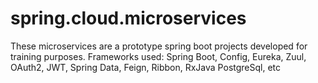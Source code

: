 # spring.cloud.microservices

These microservices are a prototype spring boot projects developed for training purposes. Frameworks used: Spring Boot, Config, Eureka, Zuul, OAuth2, JWT, Spring Data, Feign, Ribbon, RxJava PostgreSql, etc 